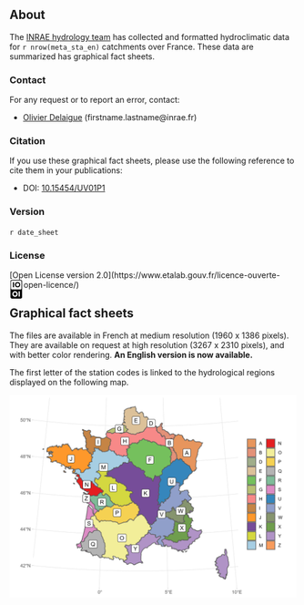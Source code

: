 ## About

The [INRAE hydrology team](https://webgr.inrae.fr/) has collected and formatted hydroclimatic data for `r nrow(meta_sta_en)` catchments over France. These data are summarized has graphical fact sheets.

### Contact

For any request or to report an error, contact:

-   [Olivier Delaigue](https://cv.hal.science/olivier-delaigue) (firstname.lastname\@inrae.fr)

### Citation

If you use these graphical fact sheets, please use the following reference to cite them in your publications:

-   DOI: [10.15454/UV01P1](https://doi.org/10.15454/UV01P1)

### Version

`r date_sheet`

### License

<p>[Open License version 2.0](https://www.etalab.gouv.fr/licence-ouverte-open-licence/) <a href="https://www.etalab.gouv.fr/licence-ouverte-open-licence/" target="_blank"><img src="images/logo_licence_ouverte.svg" height="35px" align="left"/></a></p>

## Graphical fact sheets

The files are available in French at medium resolution (1960 x 1386 pixels). They are available on request at high resolution (3267 x 2310 pixels), and with better color rendering. **An English version is now available.**

The first letter of the station codes is linked to the hydrological regions displayed on the following map.

![](images/hydro_regions_met_carte.png)